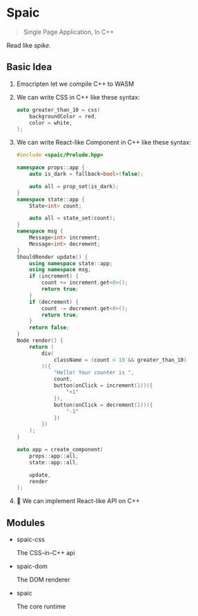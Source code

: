 # Spaic

> Single Page Application, In C++

Read like *spike*.

## Basic Idea

1. Emscripten let we compile C++ to WASM

1. We can write CSS in C++ like these syntax:

   ```c++
   auto greater_than_10 = css(
       backgroundColor = red,
       color = white,
   );
   ```

1. We can write React-like Component in C++ like these syntax:

    ```c++
    #include <spaic/Prelude.hpp>

    namespace props::app {
        auto is_dark = fallback<bool>(false);

        auto all = prop_set(is_dark);
    }
    namespace state::app {
        State<int> count;

        auto all = state_set(count);
    }
    namespace msg {
        Message<int> increment;
        Message<int> decrement;
    }
    ShouldRender update() {
        using namespace state::app;
        using namespace msg;
        if (increment) {
            count += increment.get<0>();
            return true;
        }
        if (decrement) {
            count -= decrement.get<0>();
            return true;
        }
        return false;
    }
    Node render() {
        return (
            div(
                className = (count > 10 && greater_than_10)
            )({
                "Hello! Your counter is ",
                count,
                button(onClick = increment(1))({
                    "+1"
                }),
                button(onClick = decrement(1))({
                    "-1"
                })
            })
        );
    }

    auto app = create_component(
        props::app::all,
        state::app::all,

        update,
        render
    );
    ```

1. :tada: We can implement React-like API on C++

## Modules

- spaic-css

    The CSS-in-C++ api

- spaic-dom

    The DOM renderer

- spaic

    The core runtime
